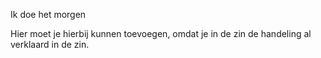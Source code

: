 Ik doe het morgen


Hier moet je hierbij kunnen toevoegen, omdat je in de zin de handeling al verklaard in de zin. 